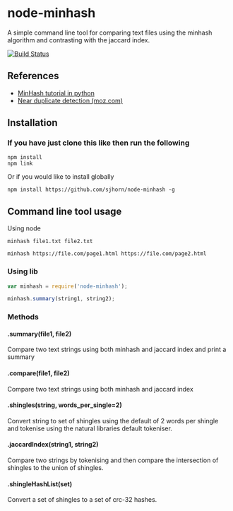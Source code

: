 # node-minhash

A simple command line tool for comparing text files using the minhash algorithm and contrasting with the jaccard index.

[![Build Status](https://travis-ci.org/sjhorn/node-minhash.svg?branch=master)](https://travis-ci.org/sjhorn/node-minhash)


## References

* [MinHash tutorial in python](https://github.com/chrisjmccormick/MinHash)
* [Near duplicate detection (moz.com)](https://moz.com/devblog/near-duplicate-detection/)

## Installation

### If you have just clone this like then run the following
````
npm install
npm link
````

Or if you would like to install globally
````
npm install https://github.com/sjhorn/node-minhash -g
````

## Command line tool usage

Using node
````
minhash file1.txt file2.txt

minhash https://file.com/page1.html https://file.com/page2.html

````

### Using lib
````js
var minhash = require('node-minhash');

minhash.summary(string1, string2);

````

### Methods

#### <a name="summary"></a>.summary(file1, file2)
Compare two text strings using both minhash and jaccard index and print a summary


#### <a name="compare"></a>.compare(file1, file2)
Compare two text strings using both minhash and jaccard index


#### <a name="shingles"></a>.shingles(string, words_per_single=2)

Convert string to set of shingles using the default of 2 words per shingle and tokenise using the natural libraries default tokeniser.

#### <a name="jaccardIndex"></a>.jaccardIndex(string1, string2)

Compare two strings by tokenising and then compare the intersection of shingles to the union of shingles.

#### <a name="shingleHashList"></a>.shingleHashList(set)

Convert a set of shingles to a set of crc-32 hashes.
